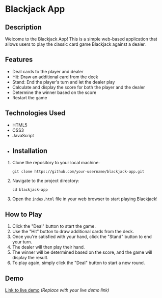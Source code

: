 # Blackjack App

## Description
Welcome to the Blackjack App! This is a simple web-based application that allows users to play the classic card game Blackjack against a dealer.

## Features
- Deal cards to the player and dealer
- Hit: Draw an additional card from the deck
- Stand: End the player's turn and let the dealer play
- Calculate and display the score for both the player and the dealer
- Determine the winner based on the score
- Restart the game

## Technologies Used
- HTML5
- CSS3
- JavaScript
- ## Installation
1. Clone the repository to your local machine:
    ```
    git clone https://github.com/your-username/blackjack-app.git
    ```
2. Navigate to the project directory:
    ```
    cd blackjack-app
    ```
3. Open the `index.html` file in your web browser to start playing Blackjack!

## How to Play
1. Click the "Deal" button to start the game.
2. Use the "Hit" button to draw additional cards from the deck.
3. Once you're satisfied with your hand, click the "Stand" button to end your turn.
4. The dealer will then play their hand.
5. The winner will be determined based on the score, and the game will display the result.
6. To play again, simply click the "Deal" button to start a new round.

## Demo
[Link to live demo](#) *(Replace with your live demo link)*


